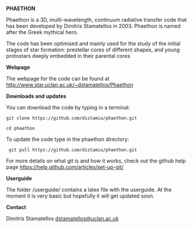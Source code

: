 <b> PHAETHON </b>

Phaethon is a 3D, multi-wavelength, continuum radiative transfer code that has been developed by  Dimitris Stamatellos in 2003. Phaethon is named after the Greek mythical hero.

The code has been optimised and mainly used for the study of the initial stages of star formation: prestellar cores of different shapes, and young protostars deeply embedded in their parental cores 

<b> Webpage </b>

The webpage for the code can be found at http://www.star.uclan.ac.uk/~dstamatellos/Phaethon

<b> Downloads and updates </b>

You can download the code by typing in a terminal:
 ```
 git clone https://github.com/distamio/phaethon.git
 
 cd phaethon
 ```

To update the code type in the phaethon directory:
```
 git pull https://github.com/distamio/phaethon.git

```

For more details on what git is and how it works, check out  the github help page https://help.github.com/articles/set-up-git/

<b> Userguide </b>

The folder /userguide/ contains a latex file with the userguide. At the moment it is very basic but hopefully it will get updated soon.

<b> Contact </b>

Dimitris Stamatellos dstamatellos@uclan.ac.uk

